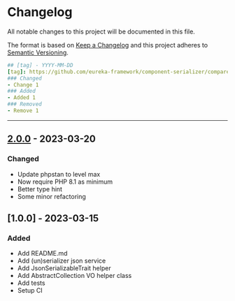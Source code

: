 # Changelog
All notable changes to this project will be documented in this file.

The format is based on [Keep a Changelog](http://keepachangelog.com/en/1.0.0/)
and this project adheres to [Semantic Versioning](http://semver.org/spec/v2.0.0.html).

```yaml
## [tag] - YYYY-MM-DD
[tag]: https://github.com/eureka-framework/component-serializer/compare/2.0.0...master
### Changed
- Change 1
### Added
- Added 1
### Removed
- Remove 1
```

----

## [2.0.0] - 2023-03-20
[2.0.0]: https://github.com/eureka-framework/component-serializer/compare/1.0.0...2.0.0
### Changed
- Update phpstan to level max
- Now require PHP 8.1 as minimum 
- Better type hint
- Some minor refactoring

## [1.0.0] - 2023-03-15
### Added
- Add README.md
- Add (un)serializer json service
- Add JsonSerializableTrait helper
- Add AbstractCollection VO helper class
- Add tests
- Setup CI
